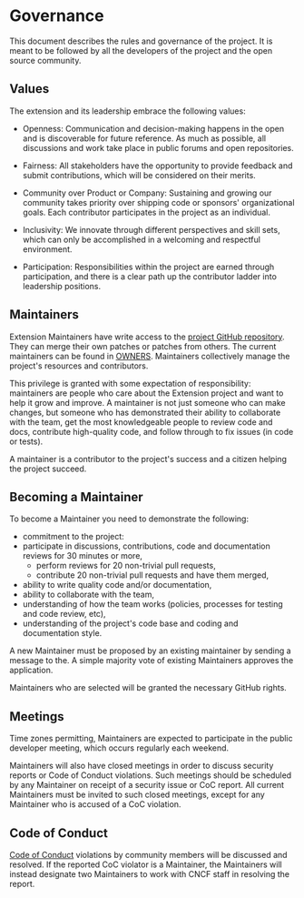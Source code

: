 # Governance

This document describes the rules and governance of the project. It is meant to be followed by all the developers of the project and the open source community.

## Values

The extension and its leadership embrace the following values:

- Openness: Communication and decision-making happens in the open and is discoverable for future
  reference. As much as possible, all discussions and work take place in public
  forums and open repositories.

- Fairness: All stakeholders have the opportunity to provide feedback and submit
  contributions, which will be considered on their merits.

- Community over Product or Company: Sustaining and growing our community takes
  priority over shipping code or sponsors' organizational goals. Each
  contributor participates in the project as an individual.

- Inclusivity: We innovate through different perspectives and skill sets, which
  can only be accomplished in a welcoming and respectful environment.

- Participation: Responsibilities within the project are earned through
  participation, and there is a clear path up the contributor ladder into leadership
  positions.

## Maintainers

Extension Maintainers have write access to the [project GitHub repository](https://github.com/WebXDAO/webxdao-vscode-frontend).
They can merge their own patches or patches from others. The current maintainers
can be found in [OWNERS](./CODEOWNERS). Maintainers collectively manage the project's
resources and contributors.

This privilege is granted with some expectation of responsibility: maintainers
are people who care about the Extension project and want to help it grow and
improve. A maintainer is not just someone who can make changes, but someone who
has demonstrated their ability to collaborate with the team, get the most
knowledgeable people to review code and docs, contribute high-quality code, and
follow through to fix issues (in code or tests).

A maintainer is a contributor to the project's success and a citizen helping
the project succeed.

## Becoming a Maintainer

To become a Maintainer you need to demonstrate the following:

- commitment to the project:
- participate in discussions, contributions, code and documentation reviews
  for 30 minutes or more,
  - perform reviews for 20 non-trivial pull requests,
  - contribute 20 non-trivial pull requests and have them merged,
- ability to write quality code and/or documentation,
- ability to collaborate with the team,
- understanding of how the team works (policies, processes for testing and code review, etc),
- understanding of the project's code base and coding and documentation style.

A new Maintainer must be proposed by an existing maintainer by sending a message to the. A simple majority vote of existing Maintainers
approves the application.

Maintainers who are selected will be granted the necessary GitHub rights.

## Meetings

Time zones permitting, Maintainers are expected to participate in the public
developer meeting, which occurs regularly each weekend.

Maintainers will also have closed meetings in order to discuss security reports
or Code of Conduct violations. Such meetings should be scheduled by any
Maintainer on receipt of a security issue or CoC report. All current Maintainers
must be invited to such closed meetings, except for any Maintainer who is
accused of a CoC violation.

## Code of Conduct

[Code of Conduct](./CODE_OF_CONDUCT.md)
violations by community members will be discussed and resolved. If the reported CoC violator
is a Maintainer, the Maintainers will instead designate two Maintainers to work
with CNCF staff in resolving the report.
